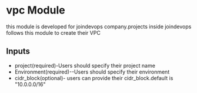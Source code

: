 # vpc Module
this module is developed for joindevops company.projects inside joindevops follows this module to create their VPC

## Inputs
* project(required)-Users should specify their project name
* Environment(required)--Users should specify their environment
* cidr_block(optional)- users can provide their cidr_block.default is "10.0.0.0/16"
